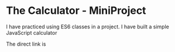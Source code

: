 # The Calculator - MiniProject

I have practiced using ES6 classes in a project. I have built a simple JavaScript calculator

The direct link is 
